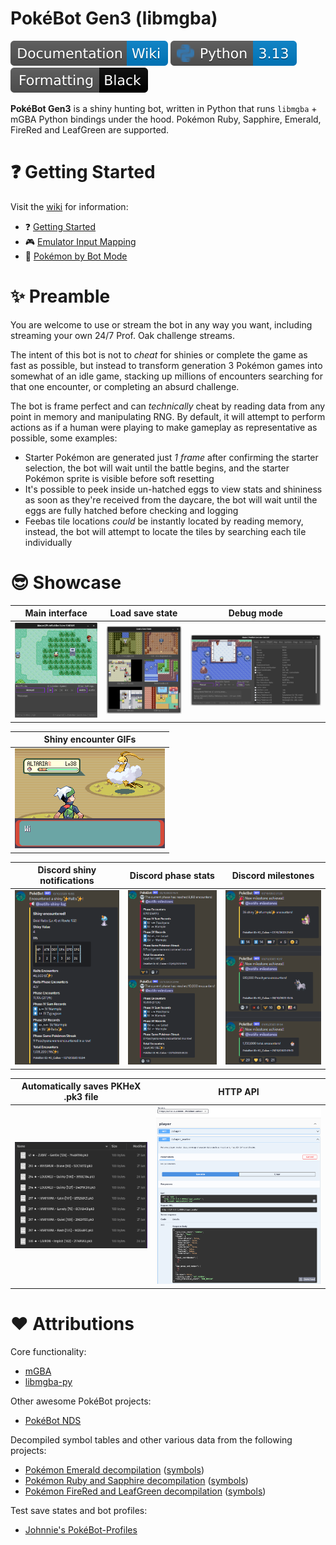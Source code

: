 # PokéBot Gen3 (libmgba)
[![Wiki](wiki/images/badge_wiki.svg)](wiki/Readme.md) [![Python 3.12](wiki/images/badge_python.svg)](https://www.python.org/downloads/release/python-3132/) [![Code Formatting](wiki/images/badge_black.svg)](https://github.com/psf/black)


**PokéBot Gen3** is a shiny hunting bot, written in Python that runs `libmgba` + mGBA Python bindings under the hood. Pokémon Ruby, Sapphire, Emerald, FireRed and LeafGreen are supported. 

# ❓ Getting Started

Visit the [wiki](wiki/Readme.md) for information:
- ❓ [Getting Started](wiki/pages/Getting%20Started.md)
- 🎮 [Emulator Input Mapping](wiki/pages/Configuration%20-%20Key%20Mappings.md)
- 🔎 [Pokémon by Bot Mode](wiki/pages/Pokemon%20By%20Bot%20Mode.md)

# ✨ Preamble

You are welcome to use or stream the bot in any way you want, including streaming your own 24/7 Prof. Oak challenge streams.

The intent of this bot is not to _cheat_ for shinies or complete the game as fast as possible, but instead to transform generation 3 Pokémon games into somewhat of an idle game, stacking up millions of encounters searching for that one encounter, or completing an absurd challenge.

The bot is frame perfect and can _technically_ cheat by reading data from any point in memory and manipulating RNG. By default, it will attempt to perform actions as if a human were playing to make gameplay as representative as possible, some examples:
- Starter Pokémon are generated just _1 frame_ after confirming the starter selection, the bot will wait until the battle begins, and the starter Pokémon sprite is visible before soft resetting
- It's possible to peek inside un-hatched eggs to view stats and shininess as soon as they're received from the daycare, the bot will wait until the eggs are fully hatched before checking and logging
- Feebas tile locations _could_ be instantly located by reading memory, instead, the bot will attempt to locate the tiles by searching each tile individually

# 😎 Showcase

|              Main interface              |              Load save state              |              Debug mode              |
|:----------------------------------------:|:-----------------------------------------:|:------------------------------------:|
| ![image](wiki/images/main_interface.png) | ![image](wiki/images/load_save_state.png) | ![image](wiki/images/debug_mode.png) |

| Shiny encounter GIFs            | 
|---------------------------------|
| ![image](wiki/images/shiny.gif) |

|             Discord shiny notifications              |              Discord phase stats              |              Discord milestones              |
|:----------------------------------------------------:|:---------------------------------------------:|:--------------------------------------------:|
| ![image](wiki/images/discord_shiny_notification.png) | ![image](wiki/images/discord_phase_stats.png) | ![image](wiki/images/discord_milestones.png) |

| Automatically saves PKHeX .pk3 file | HTTP API                           |
|-------------------------------------|------------------------------------|
| ![image](wiki/images/pk3_files.png) | ![image](wiki/images/http_api.png) |

# ❤ Attributions

Core functionality:

- [mGBA](https://github.com/mgba-emu/mgba)
- [libmgba-py](https://github.com/hanzi/libmgba-py/)

Other awesome PokéBot projects:

- [PokéBot NDS](https://github.com/wyanido/pokebot-nds/)

Decompiled symbol tables and other various data from the following projects:

- [Pokémon Emerald decompilation](https://github.com/pret/pokeemerald) ([symbols](https://github.com/pret/pokeemerald/tree/symbols))
- [Pokémon Ruby and Sapphire decompilation](https://github.com/pret/pokeruby) ([symbols](https://github.com/pret/pokeruby/tree/symbols))
- [Pokémon FireRed and LeafGreen decompilation](https://github.com/pret/pokefirered) ([symbols](https://github.com/pret/pokefirered/tree/symbols))

Test save states and bot profiles:

- [Johnnie's PokéBot-Profiles](https://github.com/johnnieb333/Pokebot-Profiles)
